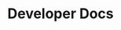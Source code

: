 ---
layout: developer-docs-home
breadcrumb: Developer Docs
title: Developer Docs
linkBlocks:
  -
    title: Design, Develop & Deploy
    text: Complete information on what a developer can do on augle platform.
    link: apps
  -
    title: Earn
    text: Developer can earn and benefit form augle platform. See the different ways you can monetize you apps
    link: earn
  -
    title: Video Tutorials
    text: Coming soon...
    link: videos
  -
    title: Samples
    text: Coming soon...
    link: samples
  -
    title: Support
    text: Coming soon...
    link: support
---